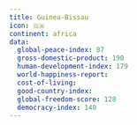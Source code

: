 ```yaml
---
title: Guinea-Bissau
icon: 🇬🇼
continent: africa
data:
  global-peace-index: 87
  gross-domestic-product: 190
  human-development-index: 179
  world-happiness-report:
  cost-of-living:
  good-country-index:
  global-freedom-score: 128
  democracy-index: 140
---
```


